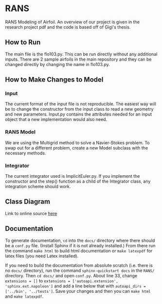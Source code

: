 # RANS
RANS Modeling of Airfoil. An overview of our project is given in the research project pdf and the code is based off of Gigi's thesis. 

## How to Run
The main file is the flo103.py. This can be run directly without any additional inputs. There are 2 sample airfoils in the main repository and they can be changed directly by changing the name in flo103.py. 

## How to Make Changes to Model
### Input
The current format of the input file is not reproducible. The easiest way will be to change the constructor from the input class to read a new geometry and new parameters. Input.py contains the attributes needed for an input object that a new implementation would also need.

### RANS Model
We are using the Multigrid method to solve a Navier-Stokes problem. To swap out for a different problem, create a new Model subclass with the necessary methods. 

### Integrator
The current integrator used is ImplicitEuler.py. If you implement the constructor and the step() function as a child of the Integrator class, any integration scheme should work. 


## Class Diagram
Link to online source [here](https://lucid.app/lucidchart/3740e36c-b01f-494a-b61c-b08bc9aa8092/edit?invitationId=inv_f79f431d-b5df-4b4d-bf69-b01c7a08117e)


## Documentation
To generate documentation, `cd` into the `docs/` directory where there should be a `conf.py` file. (Install Sphinx if it is not already installed.) From there run the command `make html` to build html documentation or `make latexpdf` for latex files (you need Latex installed). 

If you need to build the documentation from absolute scratch (i.e. there is no `docs/` directory), run the command `sphinx-quickstart docs` in the `RANS/` directory. Then `cd docs/` and open `conf.py`. About line 33, change `extensions = []` to `extensions = ['autoapi.extension', 'sphinx.ext.napoleon']` and add a line below that with `autoapi_dirs = ['../bin', '../tests']`. Save your changes and then you can `make html` and `make latexpdf`.
